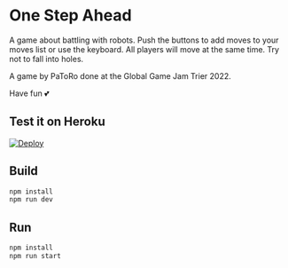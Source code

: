 # One Step Ahead

A game about battling with robots. Push the buttons to add moves to your moves list or use the keyboard. All players will move at the same time. Try not to fall into holes.

A game by PaToRo done at the Global Game Jam Trier 2022.

Have fun 💕

## Test it on Heroku

[![Deploy](https://www.herokucdn.com/deploy/button.svg)](https://heroku.com/deploy)

## Build

```bash
npm install
npm run dev
```

## Run

```bash
npm install
npm run start
```
